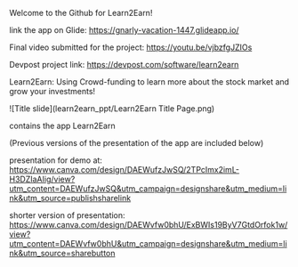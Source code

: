 Welcome to the Github for Learn2Earn!

link the app on Glide: https://gnarly-vacation-1447.glideapp.io/ 

Final video submitted for the project: https://youtu.be/vjbzfgJZIOs 

Devpost project link: https://devpost.com/software/learn2earn 

Learn2Earn: Using Crowd-funding to learn more about the stock market and grow your investments!

![Title slide](learn2earn_ppt/Learn2Earn Title Page.png)

contains the app Learn2Earn


(Previous versions of the presentation of the app are included below)

presentation for demo at: https://www.canva.com/design/DAEWufzJwSQ/2TPcImx2imL-H3DZIaAIig/view?utm_content=DAEWufzJwSQ&utm_campaign=designshare&utm_medium=link&utm_source=publishsharelink 

shorter version of presentation: https://www.canva.com/design/DAEWvfw0bhU/ExBWIs19ByV7GtdOrfok1w/view?utm_content=DAEWvfw0bhU&utm_campaign=designshare&utm_medium=link&utm_source=sharebutton


